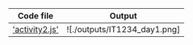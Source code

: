 |Code file|Output|
|---------|------|
|['activity2.js'](./codes/activity2.js)|![./outputs/IT1234_day1.png]
